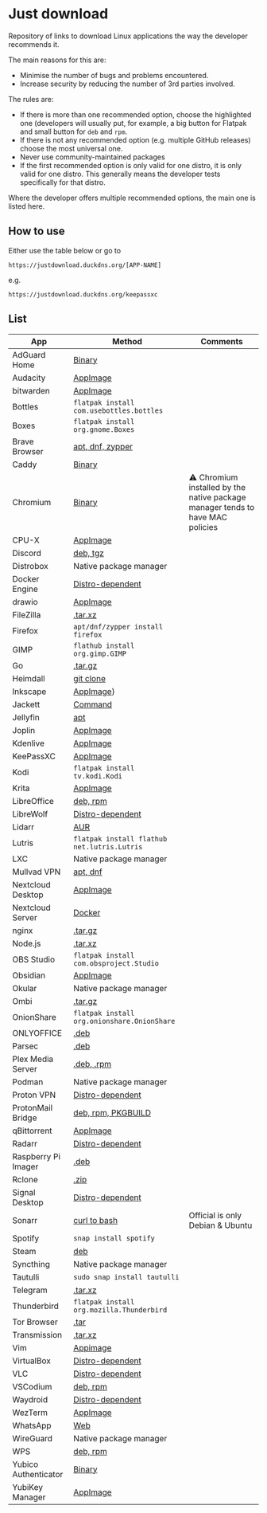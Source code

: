 # Just download

Repository of links to download Linux applications the way the developer
recommends it.

The main reasons for this are:

- Minimise the number of bugs and problems encountered.
- Increase security by reducing the number of 3rd parties involved.

The rules are:

- If there is more than one recommended option, choose the highlighted one
  (developers will usually put, for example, a big button for Flatpak and small
  button for `deb` and `rpm`.
- If there is not any recommended option (e.g. multiple GitHub releases) choose
  the most universal one.
- Never use community-maintained packages
- If the first recommended option is only valid for one distro, it is only
  valid for one distro. This generally means the developer tests specifically
  for that distro.

Where the developer offers multiple recommended options, the main one is listed
here.

## How to use

Either use the table below or go to

```
https://justdownload.duckdns.org/[APP-NAME]
```

e.g.

```
https://justdownload.duckdns.org/keepassxc
```

## List

| App | Method | Comments |
| --- | --- | --- |
| AdGuard Home | [Binary](https://adguard-dns.io/kb/adguard-home/getting-started/) |  | 
| Audacity | [AppImage](https://www.audacityteam.org/) |  | 
| bitwarden | [AppImage](https://bitwarden.com/download/#downloads-desktop) |  | 
| Bottles | `flatpak install com.usebottles.bottles` |  | 
| Boxes | `flatpak install org.gnome.Boxes` |  | 
| Brave Browser | [apt, dnf, zypper](https://brave.com/linux/) |  | 
| Caddy | [Binary](https://caddyserver.com/download) |  | 
| Chromium | [Binary](https://download-chromium.appspot.com/) | ⚠️ Chromium installed by the native package manager tends to have MAC policies | 
| CPU-X | [AppImage](https://github.com/TheTumultuousUnicornOfDarkness/CPU-X/releases) |  | 
| Discord | [deb, tgz](https://discord.com/download) |  | 
| Distrobox | Native package manager |  | 
| Docker Engine | [Distro-dependent](https://docs.docker.com/engine/install/) |  | 
| drawio | [AppImage](https://github.com/jgraph/drawio-desktop/releases/) |  | 
| FileZilla | [.tar.xz](https://filezilla-project.org/download.php?platform=linux64) |  | 
| Firefox | `apt/dnf/zypper install firefox` |  | 
| GIMP | `flathub install org.gimp.GIMP` |  | 
| Go | [.tar.gz](https://go.dev/dl/) |  | 
| Heimdall | [git clone](https://github.com/linuxserver/Heimdall?tab=readme-ov-file#installing) |  | 
| Inkscape | [AppImage](https://inkscape.org/release/)) |  | 
| Jackett | [Command](https://github.com/Jackett/Jackett?tab=readme-ov-file#install-as-service) |  | 
| Jellyfin | [apt](https://jellyfin.org/downloads/server) |  | 
| Joplin | [AppImage](https://joplinapp.org/help/install/) |  | 
| Kdenlive | [AppImage](https://kdenlive.org/en/download/) |  | 
| KeePassXC | [AppImage](https://keepassxc.org/download/#linux) |  | 
| Kodi | `flatpak install tv.kodi.Kodi` |  | 
| Krita | [AppImage](https://krita.org/en/download/) |  | 
| LibreOffice | [deb, rpm](https://www.libreoffice.org/download/download-libreoffice/) |  | 
| LibreWolf | [Distro-dependent](https://librewolf.net/installation/) |  | 
| Lidarr | [AUR](https://lidarr.audio/#downloads-v1-linux-archlinux) |  | 
| Lutris | `flatpak install flathub net.lutris.Lutris` |  | 
| LXC | Native package manager |  | 
| Mullvad VPN | [apt, dnf](https://mullvad.net/en/download/vpn/linux) |  | 
| Nextcloud Desktop | [AppImage](https://nextcloud.com/install/) |  | 
| Nextcloud Server | [Docker](https://github.com/nextcloud/all-in-one?tab=readme-ov-file#how-to-use-this) |  | 
| nginx | [.tar.gz](https://nginx.org/en/download.html) |  | 
| Node.js | [.tar.xz](https://nodejs.org/en) |  | 
| OBS Studio | `flatpak install com.obsproject.Studio` |  | 
| Obsidian | [AppImage](https://obsidian.md/) |  | 
| Okular | Native package manager |  | 
| Ombi | [.tar.gz](https://github.com/Ombi-app/Ombi/releases) |  | 
| OnionShare | `flatpak install org.onionshare.OnionShare` |  | 
| ONLYOFFICE | [.deb](https://www.onlyoffice.com/en/download-desktop.aspx?from=desktop) |  | 
| Parsec | [.deb](https://parsec.app/downloads) |  | 
| Plex Media Server | [.deb, .rpm](https://www.plex.tv/en-gb/media-server-downloads/?cat=computer&plat=linux) |  | 
| Podman | Native package manager |  | 
| Proton VPN | [Distro-dependent](https://protonvpn.com/support/linux-vpn-setup/) |  | 
| ProtonMail Bridge | [deb, rpm, PKGBUILD](https://proton.me/mail/bridge) |  | 
| qBittorrent | [AppImage](https://www.fosshub.com/qBittorrent.html) |  | 
| Radarr | [Distro-dependent](https://radarr.video/#downloads-linux) |  | 
| Raspberry Pi Imager | [.deb](https://www.raspberrypi.com/software/) |  | 
| Rclone | [.zip](https://rclone.org/downloads/) |  | 
| Signal Desktop | [Distro-dependent](https://signal.org/download/#) |   | 
| Sonarr | [curl to bash](https://sonarr.tv/#downloads-linux) | Official is only Debian & Ubuntu | 
| Spotify | `snap install spotify` |  | 
| Steam | [deb](https://store.steampowered.com/about/) |  | 
| Syncthing | Native package manager |  | 
| Tautulli | `sudo snap install tautulli` |  | 
| Telegram | [.tar.xz](https://desktop.telegram.org/) |  | 
| Thunderbird | `flatpak install org.mozilla.Thunderbird` |  | 
| Tor Browser | [.tar](https://www.torproject.org/download/) |  | 
| Transmission | [.tar.xz](https://transmissionbt.com/download) |  | 
| Vim | [Appimage](https://github.com/vim/vim-appimage/releases) |  | 
| VirtualBox | [Distro-dependent](https://www.virtualbox.org/wiki/Linux_Downloads) |  | 
| VLC | [Distro-dependent](https://www.videolan.org/vlc/#download) |  | 
| VSCodium | [deb, rpm](https://github.com/VSCodium/vscodium/releases) |  | 
| Waydroid | [Distro-dependent](https://docs.waydro.id/usage/install-on-desktops) |  | 
| WezTerm | [AppImage](https://wezfurlong.org/wezterm/install/linux.html) |  | 
| WhatsApp | [Web](https://web.whatsapp.com/) |  | 
| WireGuard | Native package manager |  | 
| WPS | [deb, rpm](https://www.wps.com/) |  | 
| Yubico Authenticator | [Binary](https://support.yubico.com/hc/en-us/articles/360016649039-Installing-Yubico-Software-on-Linux#01H30DBXGWDFNCT6N90Z5K8WN3) |   | 
| YubiKey Manager | [AppImage](https://support.yubico.com/hc/en-us/articles/360016649039-Installing-Yubico-Software-on-Linux#01H30DBXGX5RDD4AM7M815GAA3) |  | 

